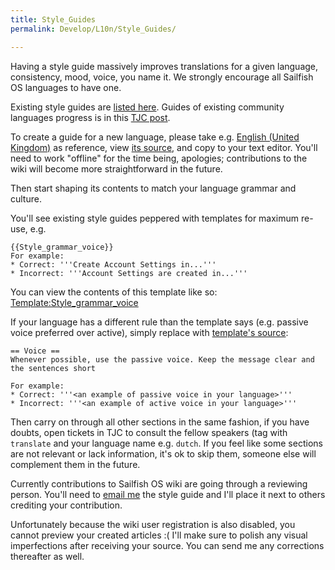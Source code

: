 ```yaml
---
title: Style_Guides
permalink: Develop/L10n/Style_Guides/

---
```


Having a style guide massively improves translations for a given
language, consistency, mood, voice, you name it. We strongly encourage
all Sailfish OS languages to have one.

Existing style guides are [listed
here](/Develop/L10n). Guides of existing community
languages progress is in this [TJC
post](https://together.jolla.com/question/145988/official-announcement-contribute-language-style-guides-not-a-question/).

To create a guide for a new language, please take e.g. [English (United
Kingdom)](/Develop/L10n/Style_Guides/English_(United_Kingdom)) as
reference, view [its
source](https://sailfishos.org/wiki/index.php?title=Language_Style_-_English_\(United_Kingdom\)&action=edit),
and copy to your text editor. You'll need to work "offline" for the time
being, apologies; contributions to the wiki will become more
straightforward in the future.

Then start shaping its contents to match your language grammar and
culture.

You'll see existing style guides peppered with templates for maximum
re-use, e.g.

    {{Style_grammar_voice}}
    For example:
    * Correct: '''Create Account Settings in...'''
    * Incorrect: '''Account Settings are created in...'''

You can view the contents of this template like so:
[Template:Style\_grammar\_voice](/Template:Style_grammar_voice)

If your language has a different rule than the template says (e.g.
passive voice preferred over active), simply replace with [template's
source](https://sailfishos.org/wiki/index.php?title=Template:Style_grammar_voice&action=edit):

    == Voice ==
    Whenever possible, use the passive voice. Keep the message clear and the sentences short
    
    For example:
    * Correct: '''<an example of passive voice in your language>'''
    * Incorrect: '''<an example of active voice in your language>'''

Then carry on through all other sections in the same fashion, if you
have doubts, open tickets in TJC to consult the fellow speakers (tag
with `translate` and your language name e.g. `dutch`. If you feel like
some sections are not relevant or lack information, it's ok to skip
them, someone else will complement them in the future.

Currently contributions to Sailfish OS wiki are going through a
reviewing person. You'll need to [email
me](http://simonas_dot_leleiva_at_jolla_dot_com) the style guide and
I'll place it next to others crediting your contribution.

Unfortunately because the wiki user registration is also disabled, you
cannot preview your created articles :( I'll make sure to polish any
visual imperfections after receiving your source. You can send me any
corrections thereafter as well.

